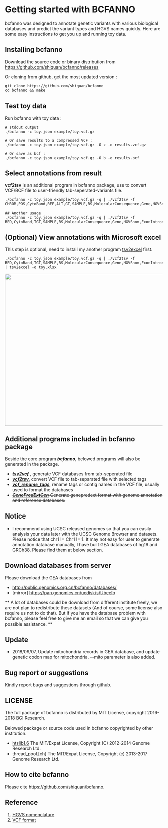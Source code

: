 
Getting started with BCFANNO
================

bcfanno was designed to annotate genetic variants with various biological databases and predict the variant types and HGVS names quickly. 
Here are some easy instructions to get you up and running toy data.

## Installing bcfanno

Download the source code or binary distribution from https://github.com/shiquan/bcfanno/releases

Or cloning from github, get the most updated version :
```
git clone https://github.com/shiquan/bcfanno
cd bcfanno && make
```

## Test toy data

Run bcfanno with toy data :

```
# stdout output
./bcfanno -c toy.json example/toy.vcf.gz

# Or save results to a compressed VCF :
./bcfanno -c toy.json example/toy.vcf.gz -O z -o results.vcf.gz

# Or save as bcf :
./bcfanno -c toy.json example/toy.vcf.gz -O b -o results.bcf
```

## Select annotations from result
**vcf2tsv** is an additional program in bcfanno package, use to convert VCF/BCF file to user-friendly tab-seperated-variants file.
```
./bcfanno -c toy.json example/toy.vcf.gz -q | ./vcf2tsv -f CHROM,POS,CytoBand,REF,ALT,GT,SAMPLE,RS,MolecularConsequence,Gene,HGVSnom,ExonIntron,AAlength,HGMD_disease,HGMD_tag,HGMD_pmid

## Another usage
./bcfanno -c toy.json example/toy.vcf.gz -q | ./vcf2tsv -f BED,CytoBand,TGT,SAMPLE,RS,MolecularConsequence,Gene,HGVSnom,ExonIntron,AAlength,HGMD_disease,HGMD_tag,HGMD_pmid
```

## (Optional) View annotations with Microsoft excel
This step is optional, need to install my another program [tsv2excel](https://github.com/shiquan/tsv2excel) first.
```
./bcfanno -c toy.json example/toy.vcf.gz -q | ./vcf2tsv -f BED,CytoBand,TGT,SAMPLE,RS,MolecularConsequence,Gene,HGVSnom,ExonIntron,AAlength,HGMD_disease,HGMD_tag,HGMD_pmid | tsv2excel -o toy.xlsx
```
<img src="https://raw.githubusercontent.com/shiquan/bcfanno/master/Documentation/toy_anno.png" width="805" height="483" />

## Additional programs included in bcfanno package

Beside the core program ***bcfanno***, belowed programs will also be generated in the package.

* [***tsv2vcf***]() ,  generate VCF databases from tab-seperated file
* [***vcf2tsv***](), convert VCF file to tab-separated file with selected tags
* [***vcf_rename_tags***](), rename tags or contig names in the VCF file, usually used to format the databases
* ~~[***GenePredExtGen***]() Generate genepredext format with genome annotation and reference databases.~~

## Notice
* I recommend using UCSC released genomes so that you can easily analysis your data later with the UCSC Genome Browser and datasets. Please notice that chr1 != Chr1 != 1. It may not easy for user to generate annotation database manually, I have built GEA databases of hg19 and GRCh38. Please find them at below section.


## Download databases from server
Please download the GEA databases from
* http://public.genomics.org.cn/bcfanno/databases/
* [mirror] https://pan.genomics.cn/ucdisk/s/UbeeIb

** A lot of databases could be download from different institute freely, we are not plan to redistribute these datasets (And of course, some license also require us not to do that). But if you have the database problem with bcfanno, please feel free to give me an email so that we can give you possible assistance. **

## Update
- 2018/09/07, Update mitochondria records in GEA database, and update genetic codon map for mitochondria. --mito parameter is also added.

## Bug report or suggestions

Kindly report bugs and suggestions through github.


## LICENSE
The full package of bcfanno is distributed by MIT License, copyright 2016-2018 BGI Research.

Belowed package or source code used in bcfanno copyrighted by other institution.
- [htslib1.6](www.htslib.org)  The MIT/Expat License, Copyright (C) 2012-2014 Genome Research Ltd.
- thread_pool.[ch] The MIT/Expat License, Copyright (c) 2013-2017 Genome Research Ltd.

## How to cite bcfanno

Please cite https://github.com/shiquan/bcfanno.


## Reference
1. [HGVS nomenclature](http://varnomen.hgvs.org/)
2. [VCF format](http://www.internationalgenome.org/wiki/Analysis/Variant%20Call%20Format/vcf-variant-call-format-version-41/)
